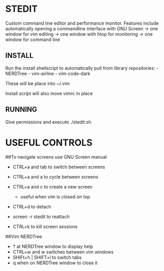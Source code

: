 # STEDIT

Custom command line editor and performance monitor.
Features include automatically opening a commandline interface with
GNU Screen
    -> one window for vim editing
    -> one window with htop for monitoring
    -> one window for command line

## INSTALL

Run the install shellscript to automatically pull from library repositories:
    - NERDTree
    - vim-airline
    - vim-code-dark

These will be place into ~/.vim

Install script will also move vimrc in place

## RUNNING

Give permissions and execute ./stedit.sh

# USEFUL CONTROLS

##To navigate screens use GNU Screen manual

- CTRL+a and tab to switch between screens
- CTRL+a and a to cycle between screens
- CTRL+a and c to create a new screen
    - useful when vim is closed on top

- CTRL+d to detach
- screen -r stedit to reattach
- CTRL+k to kill screen sessions

##Vim NERDTree

- ? at NERDTree window to display help
- CTRL+w and w switches between vim windows
- SHIFt+h | SHIFT+l to switch tabs
- q when on NERDTree window to close it
